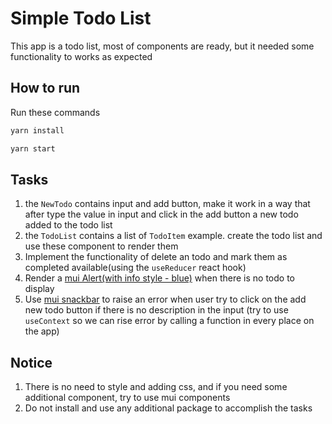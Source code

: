 # Simple Todo List

This app is a todo list, most of components are ready, but it needed some functionality to works as expected

## How to run

Run these commands

```bash
yarn install
```

```bash
yarn start
```

## Tasks

1. the `NewTodo` contains input and add button, make it work in a way that after type the value in input and click in the add button a new todo added to the todo list
2. the `TodoList` contains a list of `TodoItem` example. create the todo list and use these component to render them
3. Implement the functionality of delete an todo and mark them as completed available(using the `useReducer` react hook)
4. Render a [mui Alert(with info style - blue)](https://mui.com/material-ui/react-alert/) when there is no todo to display
5. Use [mui snackbar](https://mui.com/material-ui/react-snackbar/) to raise an error when user try to click on the add new todo button if there is no description in the input (try to use `useContext` so we can rise error by calling a function in every place on the app)

## Notice

1. There is no need to style and adding css, and if you need some additional component, try to use mui components
2. Do not install and use any additional package to accomplish the tasks
